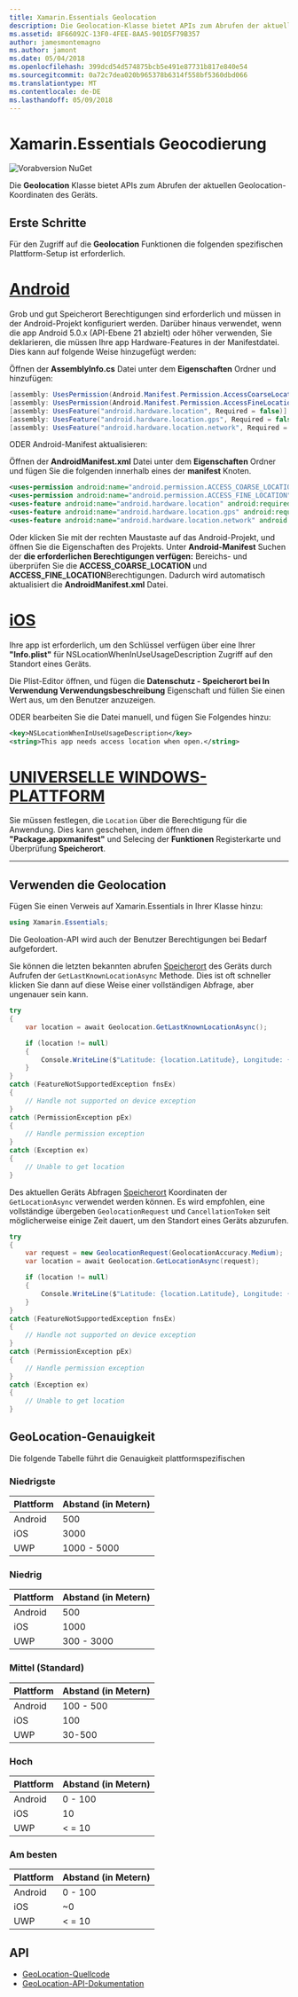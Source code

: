 ```yaml
---
title: Xamarin.Essentials Geolocation
description: Die Geolocation-Klasse bietet APIs zum Abrufen der aktuellen Geolocation-Koordinaten des Geräts.
ms.assetid: 8F66092C-13F0-4FEE-8AA5-901D5F79B357
author: jamesmontemagno
ms.author: jamont
ms.date: 05/04/2018
ms.openlocfilehash: 399dcd54d574875bcb5e491e87731b817e840e54
ms.sourcegitcommit: 0a72c7dea020b965378b6314f558bf5360dbd066
ms.translationtype: MT
ms.contentlocale: de-DE
ms.lasthandoff: 05/09/2018
---
```

# <a name="xamarinessentials-geocoding"></a>Xamarin.Essentials Geocodierung

![Vorabversion NuGet](~/media/shared/pre-release.png)

Die **Geolocation** Klasse bietet APIs zum Abrufen der aktuellen Geolocation-Koordinaten des Geräts.

## <a name="getting-started"></a>Erste Schritte

Für den Zugriff auf die **Geolocation** Funktionen die folgenden spezifischen Plattform-Setup ist erforderlich.

# <a name="androidtabandroid"></a>[Android](#tab/android)

Grob und gut Speicherort Berechtigungen sind erforderlich und müssen in der Android-Projekt konfiguriert werden. Darüber hinaus verwendet, wenn die app Android 5.0.x (API-Ebene 21 abzielt) oder höher verwenden, Sie deklarieren, die müssen Ihre app Hardware-Features in der Manifestdatei. Dies kann auf folgende Weise hinzugefügt werden:

Öffnen der **AssemblyInfo.cs** Datei unter dem **Eigenschaften** Ordner und hinzufügen:

```csharp
[assembly: UsesPermission(Android.Manifest.Permission.AccessCoarseLocation)]
[assembly: UsesPermission(Android.Manifest.Permission.AccessFineLocation)]
[assembly: UsesFeature("android.hardware.location", Required = false)]
[assembly: UsesFeature("android.hardware.location.gps", Required = false)]
[assembly: UsesFeature("android.hardware.location.network", Required = false)]
```

ODER Android-Manifest aktualisieren:

Öffnen der **AndroidManifest.xml** Datei unter dem **Eigenschaften** Ordner und fügen Sie die folgenden innerhalb eines der **manifest** Knoten.

```xml
<uses-permission android:name="android.permission.ACCESS_COARSE_LOCATION" />
<uses-permission android:name="android.permission.ACCESS_FINE_LOCATION" />
<uses-feature android:name="android.hardware.location" android:required="false" />
<uses-feature android:name="android.hardware.location.gps" android:required="false" />
<uses-feature android:name="android.hardware.location.network" android:required="false" />
```

Oder klicken Sie mit der rechten Maustaste auf das Android-Projekt, und öffnen Sie die Eigenschaften des Projekts. Unter **Android-Manifest** Suchen der **die erforderlichen Berechtigungen verfügen:** Bereichs- und überprüfen Sie die **ACCESS_COARSE_LOCATION** und **ACCESS_FINE_LOCATION**Berechtigungen. Dadurch wird automatisch aktualisiert die **AndroidManifest.xml** Datei.

# <a name="iostabios"></a>[iOS](#tab/ios)

Ihre app ist erforderlich, um den Schlüssel verfügen über eine Ihrer **"Info.plist"** für NSLocationWhenInUseUsageDescription Zugriff auf den Standort eines Geräts.

Die Plist-Editor öffnen, und fügen die **Datenschutz - Speicherort bei In Verwendung Verwendungsbeschreibung** Eigenschaft und füllen Sie einen Wert aus, um den Benutzer anzuzeigen.

ODER bearbeiten Sie die Datei manuell, und fügen Sie Folgendes hinzu:

```xml
<key>NSLocationWhenInUseUsageDescription</key>
<string>This app needs access location when open.</string>
```

# <a name="uwptabuwp"></a>[UNIVERSELLE WINDOWS-PLATTFORM](#tab/uwp)

Sie müssen festlegen, die `Location` über die Berechtigung für die Anwendung. Dies kann geschehen, indem öffnen die **"Package.appxmanifest"** und Selecing der **Funktionen** Registerkarte und Überprüfung **Speicherort**.

-----

## <a name="using-geolocation"></a>Verwenden die Geolocation

Fügen Sie einen Verweis auf Xamarin.Essentials in Ihrer Klasse hinzu:

```csharp
using Xamarin.Essentials;
```

Die Geoloation-API wird auch der Benutzer Berechtigungen bei Bedarf aufgefordert.

Sie können die letzten bekannten abrufen [Speicherort](xref:Xamarin.Essentials.Location) des Geräts durch Aufrufen der `GetLastKnownLocationAsync` Methode. Dies ist oft schneller klicken Sie dann auf diese Weise einer vollständigen Abfrage, aber ungenauer sein kann.

```csharp
try
{
    var location = await Geolocation.GetLastKnownLocationAsync();

    if (location != null)
    {
        Console.WriteLine($"Latitude: {location.Latitude}, Longitude: {location.Longitude}");
    }
}
catch (FeatureNotSupportedException fnsEx)
{
    // Handle not supported on device exception
}
catch (PermissionException pEx)
{
    // Handle permission exception
}
catch (Exception ex)
{
    // Unable to get location
}
```

Des aktuellen Geräts Abfragen [Speicherort](xref:Xamarin.Essentials.Location) Koordinaten der `GetLocationAsync` verwendet werden können. Es wird empfohlen, eine vollständige übergeben `GeolocationRequest` und `CancellationToken` seit möglicherweise einige Zeit dauert, um den Standort eines Geräts abzurufen.

```csharp
try
{
    var request = new GeolocationRequest(GeolocationAccuracy.Medium);
    var location = await Geolocation.GetLocationAsync(request);

    if (location != null)
    {
        Console.WriteLine($"Latitude: {location.Latitude}, Longitude: {location.Longitude}");
    }
}
catch (FeatureNotSupportedException fnsEx)
{
    // Handle not supported on device exception
}
catch (PermissionException pEx)
{
    // Handle permission exception
}
catch (Exception ex)
{
    // Unable to get location
}
```

## <a name="geolocation-accuracy"></a>GeoLocation-Genauigkeit

Die folgende Tabelle führt die Genauigkeit plattformspezifischen

### <a name="lowest"></a>Niedrigste

| Plattform | Abstand (in Metern) |
| --- | --- |
| Android | 500 |
| iOS | 3000 |
| UWP | 1000 - 5000 |

### <a name="low"></a>Niedrig

| Plattform | Abstand (in Metern) |
| --- | --- |
| Android | 500 |
| iOS | 1000 |
| UWP | 300 - 3000 |

### <a name="medium-default"></a>Mittel (Standard)

| Plattform | Abstand (in Metern) |
| --- | --- |
| Android | 100 - 500 |
| iOS | 100 |
| UWP | 30-500 |

### <a name="high"></a>Hoch

| Plattform | Abstand (in Metern) |
| --- | --- |
| Android | 0 - 100 |
| iOS | 10 |
| UWP | < = 10 |

### <a name="best"></a>Am besten

| Plattform | Abstand (in Metern) |
| --- | --- |
| Android | 0 - 100 |
| iOS | ~0 |
| UWP | < = 10 |

## <a name="api"></a>API

- [GeoLocation-Quellcode](https://github.com/xamarin/Essentials/tree/master/Essentials/Geolocation)
- [GeoLocation-API-Dokumentation](xref:Xamarin.Essentials.Geolocation)
